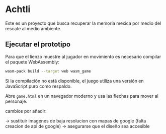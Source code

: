 # Achtli
Este es un proyecto que busca recuperar la memoria mexica por medio del rescate al medio ambiente.

## Ejecutar el prototipo

Para que el lienzo muestre al jugador en movimiento es necesario compilar el paquete WebAssembly:

```bash
wasm-pack build --target web wasm_game
```

Si la compilación no está disponible, el juego utiliza una versión en JavaScript puro como respaldo.

Abre `game.html` en un navegador moderno y usa las flechas para mover al personaje.

cambios por añadir:

-> sustituir imagenes de baja resolucion con mapas de google (falta creacion de api de google)
-> asegurarse que el diseño sea accesible 
